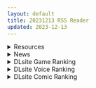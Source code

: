 ```yaml
---
layout: default
title: 20231213 RSS Reader
updated: 2023-12-13
---
```


<details class='content-parent'>
<summary>
Resources
</summary>
<details class='content-child'>
<summary>
<span class='rss-title'> [Steam官中][220704][LSJ Productions]雀姬の异想世界通关存档 </span> <a class='rss-link' href='https://gmgard.com/gm124365' target='_blank'>&nbsp;</a>
<div class='rss-published'> 🕛 20231212 17:27:28</div>
</summary>
<img src="https://static.gmgard.us/Images/upload/12476130124380187.jpg" /><br /><p>游戏本身没什么特别的，就是日式二人麻将，电脑AI不高，有个通过对局攒能量然后强化你初始牌型的设定，算是一种救济。流程比较枯燥，跟每个角色玩两局收两个CG，最终boss双胞胎是三局，一路下来能收4个可选角色，对局赢来的钱可以通过调教增加角色属性，可选角色通关之后解锁第三段动画，不用通关四次，用四个角色各刷一遍双胞胎的最终局就可以了，这个存档已经完成全收集，直接点收藏看CG就行了。</p>
</details>
<details class='content-child'>
<summary>
<span class='rss-title'> [AI汉化][waffer][170526]隣人に壊されていく俺の妻 + DLC + 番外 [5g] </span> <a class='rss-link' href='https://gmgard.com/gm124357' target='_blank'>&nbsp;</a>
<div class='rss-published'> 🕛 20231212 16:23:43</div>
</summary>
<img src="https://static.gmgard.us/Images/upload/17419121500561088.jpg" /><br /><p>NTR</p>
</details>
<details class='content-child'>
<summary>
<span class='rss-title'> [魔穗X宵夜字幕组][メリー ジェーン]女子高生の腰つき 1-6 </span> <a class='rss-link' href='https://gmgard.com/gm124364' target='_blank'>&nbsp;</a>
<div class='rss-published'> 🕛 20231212 13:35:21</div>
</summary>
<img src="https://iili.io/Ju3Lkhu.gif" /><br /><p>女子高中的日常？</p>
</details>
<details class='content-child'>
<summary>
<span class='rss-title'> [自购自制] [無修正] [暮想出版中文] [肉棒魔羅ノ進] にくしょくショートケーキ 肉食系草莓蛋糕 [DL版] </span> <a class='rss-link' href='https://gmgard.com/gm124363' target='_blank'>&nbsp;</a>
<div class='rss-published'> 🕛 20231212 13:35:03</div>
</summary>
<img src="https://static.gmgard.us/Images/upload/23768122134211680.jpg" /><br /><p>肉棒魔罗之进老师1st单行台中数字版DIY。</p>
</details>
<details class='content-child'>
<summary>
<span class='rss-title'> [R18资源相关][悬赏金额:300]求一个动图作者 </span> <a class='rss-link' href='https://gmgard.com/gm124358' target='_blank'>&nbsp;</a>
<div class='rss-published'> 🕛 20231212 12:39:07</div>
</summary>
<img src="https://static.gmgard.us/Images/upload/69920121629175329.jpg" /><br /><p>就是这个图</p>
</details>
<details class='content-child'>
<summary>
<span class='rss-title'> [合集][荻原沙优汉化][ばにぃうぉ~か~]OVA ツンデロシリーズ #(3-4) </span> <a class='rss-link' href='https://gmgard.com/gm124360' target='_blank'>&nbsp;</a>
<div class='rss-published'> 🕛 20231212 12:38:50</div>
</summary>
<img src="https://static.gmgard.us/Images/upload/96746122038082173.jpg" /><br /><p>雷火剑纯爱续作。也不知道雷火剑最近是怎么了，纯爱浓度很高呀。雷火剑明年的一月新作也依旧是纯爱，请大家做好心理准备吧，适当调整一下期待值。</p>
</details>
<details class='content-child'>
<summary>
<span class='rss-title'> [P站ID=69414923][Yiqiang]2023.12更新作品图集+MP4[patreon] </span> <a class='rss-link' href='https://gmgard.com/gm124359' target='_blank'>&nbsp;</a>
<div class='rss-published'> 🕛 20231212 12:32:18</div>
</summary>
<img src="https://static.gmgard.us/Images/upload/19714121726331699.jpg" /><br /><p>夸克盘/请勿在线解压</p>
</details>
<details class='content-child'>
<summary>
<span class='rss-title'> [补档][自购][RJ340586][スタジオドビー]竜と大剣 </span> <a class='rss-link' href='https://gmgard.com/gm124353' target='_blank'>&nbsp;</a>
<div class='rss-published'> 🕛 20231212 12:32:12</div>
</summary>
<img src="https://static.gmgard.us/Images/upload/10160120000386039.jpg" /><br /><p>之前听说严打就删帖了，最近慢慢补档</p>
</details>
<details class='content-child'>
<summary>
<span class='rss-title'> [自购][官中][RJ01048948][めのもっそ・げーむ]米米与传说中的宝藏 </span> <a class='rss-link' href='https://gmgard.com/gm124356' target='_blank'>&nbsp;</a>
<div class='rss-published'> 🕛 20231212 05:40:39</div>
</summary>
<img src="https://static.gmgard.us/Images/upload/78539121337149126.jpg" /><br /><p>发现这个社团的作品最近在打折，蒸蚌</p>
</details>

</details>
<details class='content-parent'>
<summary>
News
</summary>

</details>
<details class='content-parent'>
<summary>
DLsite Game Ranking
</summary>
<details class='content-child'>
<summary>
<span class='rss-title'> 冒険者の宿へようこそ!2 / patch.1 他愛略奪ぱっち [ぺぺろんちーの] </span> <a class='rss-link' href='https://www.dlsite.com/maniax/work/=/product_id/RJ01105759.html' target='_blank'>&nbsp;</a>
<div class='rss-published'> 🕛 20231213 13:10:16</div>
</summary>
<img src ="http://img.dlsite.jp/modpub/images2/work/doujin/RJ01106000/RJ01105759_img_main.jpg"/><br/>冒険者の宿へようこそ!2のアップグレードデータです
</details>
<details class='content-child'>
<summary>
<span class='rss-title'> 忍堕とし [まろん☆まろん] </span> <a class='rss-link' href='https://www.dlsite.com/maniax/work/=/product_id/RJ01052320.html' target='_blank'>&nbsp;</a>
<div class='rss-published'> 🕛 20231213 13:10:16</div>
</summary>
<img src ="http://img.dlsite.jp/modpub/images2/work/doujin/RJ01053000/RJ01052320_img_main.jpg"/><br/>クリックで簡単に調教が楽しめる おさわり調教シミュレーションゲーム!!!たくさんのシーンがあるため、飽きることなく調教を楽しめます!!!調教シーンはフルアニメ&フルボイス! Live2Dを利用したぬるぬると動くアニメーション調教を、ぜひ体感してください!
</details>
<details class='content-child'>
<summary>
<span class='rss-title'> 冒険者の宿へようこそ!2 [ぺぺろんちーの] </span> <a class='rss-link' href='https://www.dlsite.com/maniax/work/=/product_id/RJ01081301.html' target='_blank'>&nbsp;</a>
<div class='rss-published'> 🕛 20231213 13:10:16</div>
</summary>
<img src ="http://img.dlsite.jp/modpub/images2/work/doujin/RJ01082000/RJ01081301_img_main.jpg"/><br/>新たな冒険者の宿へお待ちしております。
</details>
<details class='content-child'>
<summary>
<span class='rss-title'> シードオブザデッド:コンプリートエディション [TeamKRAMA] </span> <a class='rss-link' href='https://www.dlsite.com/maniax/work/=/product_id/RJ01119297.html' target='_blank'>&nbsp;</a>
<div class='rss-published'> 🕛 20231213 13:10:16</div>
</summary>
<img src ="http://img.dlsite.jp/modpub/images2/work/doujin/RJ01120000/RJ01119297_img_main.jpg"/><br/>可愛いあの子を守るため暴力とセックスが支配するZワールドで暴れまくれ!様々な武器を手にし、襲い掛かってくる怪物をぶっ殺せ! 彼女たちが怪我をしたときは即エッチでヒーリング!股間のマグナムも火を噴くぜ!彼女たちのハートも最高潮(エクスタシー)! 終わった世界で始まる新たな生活。主人公やヒロインたちに待ち受ける未来とは…!?
</details>
<details class='content-child'>
<summary>
<span class='rss-title'> スク水少女快楽拷問シミュレーション【放課後の体育倉庫で止まない絶頂地獄】 [紺色くらぶ] </span> <a class='rss-link' href='https://www.dlsite.com/maniax/work/=/product_id/RJ01111622.html' target='_blank'>&nbsp;</a>
<div class='rss-published'> 🕛 20231213 13:10:16</div>
</summary>
<img src ="http://img.dlsite.jp/modpub/images2/work/doujin/RJ01112000/RJ01111622_img_main.jpg"/><br/>体育倉庫で無理やりイカせ続ける!強制絶頂Live2Dフルアニメーション&フルボイス!
</details>

</details>
<details class='content-parent'>
<summary>
DLsite Voice Ranking
</summary>
<details class='content-child'>
<summary>
<span class='rss-title'> 【初恋えっち】押しかけ同棲ギャル。誘惑JKリオちゃんとの甘々ラブハメ生活。 [桃色みんと] </span> <a class='rss-link' href='https://www.dlsite.com/maniax/work/=/product_id/RJ01112220.html' target='_blank'>&nbsp;</a>
<div class='rss-published'> 🕛 20231213 13:10:19</div>
</summary>
<img src ="http://img.dlsite.jp/modpub/images2/work/doujin/RJ01113000/RJ01112220_img_main.jpg"/><br/>あなたをどう見ても性的に愛してる従妹JKのリオちゃん。初恋の貴方と甘イチャ性活の為にやってきた♪ぐいぐい～っとえちえち誘惑してくる小悪魔JKリオちゃんは、意外と......?「このナマチチでぇ...イイコト...してあげちゃうんだけどなぁ...♪」
</details>
<details class='content-child'>
<summary>
<span class='rss-title'> 職員室でも保健室でも自宅でも! メスガキな教え子はイタズラしまくる! [ファウナス] </span> <a class='rss-link' href='https://www.dlsite.com/maniax/work/=/product_id/RJ01018155.html' target='_blank'>&nbsp;</a>
<div class='rss-published'> 🕛 20231213 13:10:19</div>
</summary>
<img src ="http://img.dlsite.jp/modpub/images2/work/doujin/RJ01019000/RJ01018155_img_main.jpg"/><br/>職員室で休憩中、なんとなくスマホでロリ画像を見ているあなた。 そんなところを教え子のシロに見られてしまいます......
</details>
<details class='content-child'>
<summary>
<span class='rss-title'> 通勤道中であの娘がみだらな行為をしてくる話【ASMRボイスドラマ版】 [嘘つき屋別館] </span> <a class='rss-link' href='https://www.dlsite.com/maniax/work/=/product_id/RJ01084305.html' target='_blank'>&nbsp;</a>
<div class='rss-published'> 🕛 20231213 13:10:19</div>
</summary>
<img src ="http://img.dlsite.jp/modpub/images2/work/doujin/RJ01085000/RJ01084305_img_main.jpg"/><br/>毎日億劫な通勤電車の中、いつも向かいに座っているあの娘。彼女はある日、あなたに向かってスカートをまくってパンツを見せつけてきた。毎朝パンツを見せつけられ彼女のエロさにハマっていってしまう…… もっと”イイコト”を期待して隣に座ってみると、期待に応えるように今度手コキをしてくれた。どうやら彼女もこの行為を楽しんでいる様子……
</details>
<details class='content-child'>
<summary>
<span class='rss-title'> 双子ロリ爆乳の媚び媚びお兄ちゃん誘惑【ロリ爆乳の双子が大好きなお兄ちゃんをメロメロにして、気持ちいいお漏らしぴゅっぴゅをさせる話】 [常世常闇所々] </span> <a class='rss-link' href='https://www.dlsite.com/maniax/work/=/product_id/RJ01096800.html' target='_blank'>&nbsp;</a>
<div class='rss-published'> 🕛 20231213 13:10:19</div>
</summary>
<img src ="http://img.dlsite.jp/modpub/images2/work/doujin/RJ01097000/RJ01096800_img_main.jpg"/><br/>ロリ爆乳の双子が大好きな親戚のお兄ちゃんを誘惑して、メロメロにさせてしまう甘々なマゾ向けの話です。女の子達に結婚を迫られるお兄ちゃん…左右から柔らかくて大きいおっぱいを押し付けられたり、耳を小さなお口でしゃぶられたり、少しずつ双子の魅力にハマっていきます…お兄ちゃんは魅惑的なロリ姉妹に負けてしまうのでしょうか?CV みもりあいの様
</details>
<details class='content-child'>
<summary>
<span class='rss-title'> ロリカワ淫魔と契約してえっちなことする話【ASMR版】 [むむむむ] </span> <a class='rss-link' href='https://www.dlsite.com/maniax/work/=/product_id/RJ01114087.html' target='_blank'>&nbsp;</a>
<div class='rss-published'> 🕛 20231213 13:10:19</div>
</summary>
<img src ="http://img.dlsite.jp/modpub/images2/work/doujin/RJ01115000/RJ01114087_img_main.jpg"/><br/>女子高教師で真正のJK好きのあなた。もちろん教え子に手を出すことはできず、また激務も重なり、性欲とストレスをため込む日々を送っていた。ある日、サキュバスが召喚できる魔導書を手に入れて、開くとリルルが召喚される。サキュバスJKのリルルは、高校の卒業条件のために人間の精液が必要だが、まだ誰とも契約を結べずに困っているという。性欲を持て余したJK好き教師と、人間の精液を欲するサキュバスJKのいちゃらぶ授業が今、始まるーー。
</details>

</details>
<details class='content-parent'>
<summary>
DLsite Comic Ranking
</summary>
<details class='content-child'>
<summary>
<span class='rss-title'> 家が湿気過ぎて生えてきた幻覚誘発するキノコを誤食して発情したあとのあれやこれ [捕食少女] </span> <a class='rss-link' href='https://www.dlsite.com/maniax/work/=/product_id/RJ01114389.html' target='_blank'>&nbsp;</a>
<div class='rss-published'> 🕛 20231213 13:10:23</div>
</summary>
<img src ="http://img.dlsite.jp/modpub/images2/work/doujin/RJ01115000/RJ01114389_img_main.jpg"/><br/>これはごく普通すぎて普通でしかない一人の女子大学生の日常ストーリーです。 家の中が湿気てキノコが生えることになり、好奇心からそのキノコを誤って摂取した結果、幻覚を体験します。本文は52ページ。特典のおまけ2枚付きです。
</details>
<details class='content-child'>
<summary>
<span class='rss-title'> 平凡JKとふしぎなおクスリ [Yumemi Dream Land] </span> <a class='rss-link' href='https://www.dlsite.com/maniax/work/=/product_id/RJ01072394.html' target='_blank'>&nbsp;</a>
<div class='rss-published'> 🕛 20231213 13:10:23</div>
</summary>
<img src ="http://img.dlsite.jp/modpub/images2/work/doujin/RJ01073000/RJ01072394_img_main.jpg"/><br/>クラスの人気者に誘われて、カラオケに行った平凡なJKミキ。気が付けば、2つの穴の処女が奪われていて……。
</details>
<details class='content-child'>
<summary>
<span class='rss-title'> 今日の天気は雨時々家出JK [Yumemi Dream Land] </span> <a class='rss-link' href='https://www.dlsite.com/maniax/work/=/product_id/RJ01084653.html' target='_blank'>&nbsp;</a>
<div class='rss-published'> 🕛 20231213 13:10:23</div>
</summary>
<img src ="http://img.dlsite.jp/modpub/images2/work/doujin/RJ01085000/RJ01084653_img_main.jpg"/><br/>雨の日に出会った家出少女、美咲。泊めてあげた俺に対して、彼女はその身体で『お礼』をしようとする……。
</details>
<details class='content-child'>
<summary>
<span class='rss-title'> まんこく武術会3〜鬼逝き⭐くノ一拷問編〜 [岡本画伯] </span> <a class='rss-link' href='https://www.dlsite.com/maniax/work/=/product_id/RJ01093491.html' target='_blank'>&nbsp;</a>
<div class='rss-published'> 🕛 20231213 13:10:23</div>
</summary>
<img src ="http://img.dlsite.jp/modpub/images2/work/doujin/RJ01094000/RJ01093491_img_main.jpg"/><br/>女子高生くノ一 が魔人を絶滅させるべく立ち上がった! しかし返り討ちに遭い、魔人たちの【快楽忍術】の餌食になってしまう・・!
</details>
<details class='content-child'>
<summary>
<span class='rss-title'> ヒル○ャールの肉床～波沫の章～ [可老家] </span> <a class='rss-link' href='https://www.dlsite.com/maniax/work/=/product_id/RJ01100852.html' target='_blank'>&nbsp;</a>
<div class='rss-published'> 🕛 20231213 13:10:23</div>
</summary>
<img src ="http://img.dlsite.jp/modpub/images2/work/doujin/RJ01101000/RJ01100852_img_main.jpg"/><br/>敗北したヒロインが魔物に捕まり、日々輪姦され、やがて孕み袋肉奴隷に堕ちる話。
</details>

</details>
